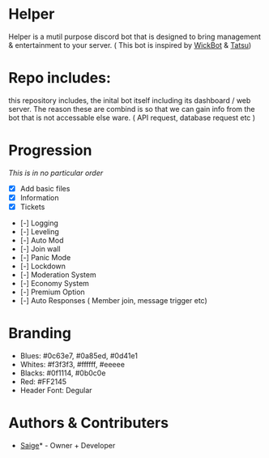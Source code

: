 # Helper

Helper is a mutil purpose discord bot that is designed to bring management & entertainment to your server. ( This bot is inspired by [WickBot](https://wickbot.com/) & [Tatsu](https://tastu.gg))

# Repo includes:

this repository includes, the inital bot itself including its dashboard / web server. The reason these are combind is so that we can gain info from the bot that is not accessable else ware. ( API request, database request etc )
#  Progression

*This is in no particular order*

- [x] Add basic files
- [x] Information
- [x] Tickets
- [-] Logging
- [-] Leveling
- [-] Auto Mod
- [-] Join wall
- [-] Panic Mode
- [-] Lockdown
- [-] Moderation System
- [-] Economy System
- [-] Premium Option
- [-] Auto Responses ( Member join, message trigger etc)


# Branding

 - Blues: #0c63e7, #0a85ed, #0d41e1
 - Whites: #f3f3f3, #ffffff, #eeeee
 - Blacks: #0f1114, #0b0c0e
 - Red: #FF2145
 - Header Font: Degular

 
# Authors & Contributers

 - [Saige](https://github.com/Saigeie)* - Owner + Developer